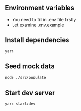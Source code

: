 ## Environment variables

- You need to fill in .env file firstly
- Let examine .env.example

## Install dependencies

```bash
yarn
```

## Seed mock data

```bash
node ./src/populate
```

## Start dev server

```bash
yarn start:dev
```
